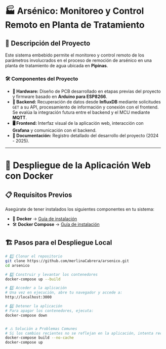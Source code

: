 # 🏭 Arsénico: Monitoreo y Control Remoto en Planta de Tratamiento  

## 📌 Descripción del Proyecto  
Este sistema embebido permite el monitoreo y control remoto de los parámetros involucrados en el proceso de remoción de arsénico en una planta de tratamiento de agua ubicada en **Pipinas**.  

### 🛠️ Componentes del Proyecto  

- **🔌 Hardware:** Diseño de PCB desarrollado en etapas previas del proyecto y firmware basado en **Arduino para ESP8266**.  
- **📡 Backend:** Recuperación de datos desde **InfluxDB** mediante solicitudes `GET` a su API, procesamiento de información y conexión con el frontend. Se evalúa la integración futura entre el backend y el MCU mediante **MQTT**.  
- **🖥️ Frontend:** Interfaz visual de la aplicación web, interacción con **Grafana** y comunicación con el backend.  
- **📄 Documentación:** Registro detallado del desarrollo del proyecto (2024 - 2025).  

---

# 🚀 Despliegue de la Aplicación Web con Docker  

## 📋 Requisitos Previos  
Asegúrate de tener instalados los siguientes componentes en tu sistema:  

- 🐳 **Docker** → [Guía de instalación](https://docs.docker.com/get-docker/)  
- 🛠️ **Docker Compose** → [Guía de instalación](https://docs.docker.com/compose/install/)  

## 🏗️ Pasos para el Despliegue Local  
```bash
# 1️⃣ Clonar el repositorio  
git clone https://github.com/merlinaCabrera/arsenico.git
cd arsenico

# 2️⃣ Construir y levantar los contenedores
docker-compose up --build

# 3️⃣ Acceder a la aplicación
# Una vez en ejecución, abre tu navegador y accede a:
http://localhost:3000

# 4️⃣ Detener la aplicación
# Para apagar los contenedores, ejecuta:
docker-compose down


# ⚠️ Solución a Problemas Comunes
# Si los cambios recientes no se reflejan en la aplicación, intenta reconstruir sin caché:
docker-compose build --no-cache
docker-compose up